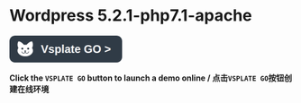 # Wordpress 5.2.1-php7.1-apache

<a href="https://www.vsplate.com/?docker-compose=https://github.com/vsplate/dcenvs/wordpress/5.2.1-php7.1-apache"><img alt="VSPLATE GO" src="https://raw.githubusercontent.com/vsplate/images/master/vsgo_btn.png" width="200px"></a>

**Click the `VSPLATE GO` button to launch a demo online / 点击`VSPLATE GO`按钮创建在线环境**